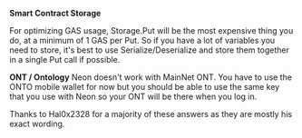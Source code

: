 

**Smart Contract Storage**

For optimizing GAS usage, Storage.Put will be the most expensive thing you do, at a minimum of 1 GAS per Put. So if you have a lot of variables you need to store, it's best to use Serialize/Deserialize and store them together in a single Put call if possible.


**ONT / Ontology**
Neon doesn't work with MainNet ONT. You have to use the ONTO mobile wallet for now but you should be able to use the same key that you use with Neon so your ONT will be there when you log in.




Thanks to Hal0x2328 for a majority of these answers as they are mostly his exact wording.
